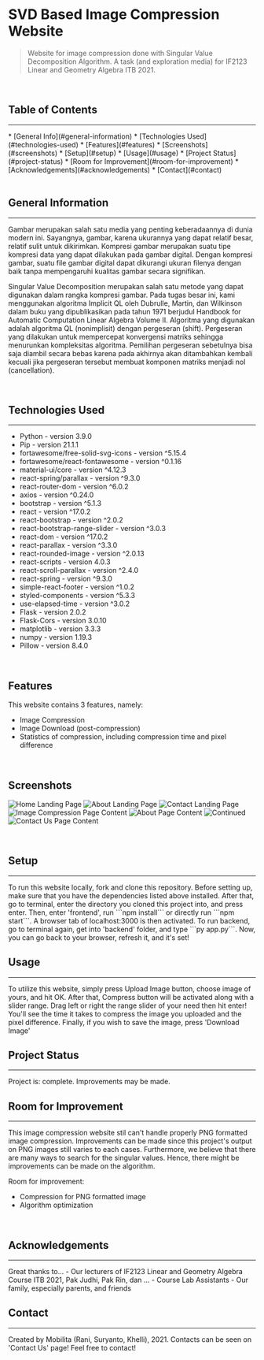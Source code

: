 # SVD Based Image Compression Website
> Website for image compression done with Singular Value Decomposition Algorithm. A task (and exploration media) for IF2123 Linear and Geometry Algebra ITB 2021.

<br>

## Table of Contents
<hr>
* [General Info](#general-information)
* [Technologies Used](#technologies-used)
* [Features](#features)
* [Screenshots](#screenshots)
* [Setup](#setup)
* [Usage](#usage)
* [Project Status](#project-status)
* [Room for Improvement](#room-for-improvement)
* [Acknowledgements](#acknowledgements)
* [Contact](#contact)

<br>
<br>

## General Information
<hr>
Gambar merupakan salah satu media yang penting keberadaannya di dunia modern ini. Sayangnya, gambar, karena ukurannya yang dapat relatif besar, relatif sulit untuk dikirimkan. Kompresi gambar merupakan suatu tipe kompresi data yang dapat dilakukan pada gambar digital. Dengan kompresi gambar, suatu file gambar digital dapat dikurangi ukuran filenya dengan baik tanpa mempengaruhi kualitas gambar secara signifikan.

Singular Value Decomposition merupakan salah satu metode yang dapat digunakan dalam rangka kompresi gambar. Pada tugas besar ini, kami menggunakan algoritma Implicit QL oleh Dubrulle, Martin, dan Wilkinson dalam buku yang dipublikasikan pada tahun 1971 berjudul Handbook for Automatic Computation Linear Algebra Volume II. Algoritma yang digunakan adalah algoritma QL (nonimplisit) dengan pergeseran (shift). Pergeseran yang dilakukan untuk mempercepat konvergensi matriks sehingga menurunkan kompleksitas algoritma. Pemilihan pergeseran sebetulnya bisa saja diambil secara bebas karena pada akhirnya akan ditambahkan kembali kecuali jika pergeseran tersebut membuat komponen matriks menjadi nol (cancellation).

<br>

## Technologies Used
<hr>
<ul>
    <li>Python - version 3.9.0</li>
    <li>Pip - version 21.1.1</li>
    <li>fortawesome/free-solid-svg-icons - version ^5.15.4</li>
    <li>fortawesome/react-fontawesome - version ^0.1.16</li>
    <li>material-ui/core - version ^4.12.3</li>
    <li>react-spring/parallax - version ^9.3.0</li>
    <li>react-router-dom - version ^6.0.2</li>
    <li>axios - version ^0.24.0</li>
    <li>bootstrap - version ^5.1.3</li>
    <li>react - version ^17.0.2</li>
    <li>react-bootstrap - version ^2.0.2</li>
    <li>react-bootstrap-range-slider - version ^3.0.3</li>
    <li>react-dom - version ^17.0.2</li>
    <li>react-parallax - version ^3.3.0</li>
    <li>react-rounded-image - version ^2.0.13</li>
    <li>react-scripts - version 4.0.3</li>
    <li>react-scroll-parallax - version ^2.4.0</li>
    <li>react-spring - version ^9.3.0</li>
    <li>simple-react-footer - version ^1.0.2</li>
    <li>styled-components - version ^5.3.3</li>
    <li>use-elapsed-time - version ^3.0.2</li>
    <li>Flask - version 2.0.2</li>
    <li>Flask-Cors - version 3.0.10</li>
    <li>matplotlib - version 3.3.3</li>
    <li>numpy - version 1.19.3</li>
    <li>Pillow - version 8.4.0</li>
</ul>


<br>

## Features
This website contains 3 features, namely:
- Image Compression
- Image Download (post-compression)
- Statistics of compression, including compression time and pixel difference

<br>

## Screenshots
![Home Landing Page](https://drive.google.com/uc?export=view&id=156o0v5kZpVzgeNbfg_1aWxyK19NsMFtH)
![About Landing Page](https://drive.google.com/uc?export=view&id=1rW1zS33jmQp1yCzm_33DhDOryCFU_k5g)
![Contact Landing Page](https://drive.google.com/uc?export=view&id=1G4CIUzDDXKKzeai66TYFI5WuLGBmF5sa)
![Image Compression Page Content](https://drive.google.com/uc?export=view&id=1zUS51dS7amjdQxsVDy3vhYh7VQVXjAgz)
![About Page Content](https://drive.google.com/uc?export=view&id=1E4f3QEyuNKGU8D6rKbxUlSEpdS9Kloor)
![Continued](https://drive.google.com/uc?export=view&id=1yc-ztxp1Ee84GZyvY_HmoWeYMJbL8c9J)
![Contact Us Page Content](https://drive.google.com/uc?export=view&id=1m2GpxIpCOMNGzpO-wxuo_FrKYbJdLxkj)

<br>

## Setup
<hr>
To run this website locally, fork and clone this repository. Before setting up, make sure that you have the dependencies listed above installed. After that, go to terminal, enter the directory you cloned this project into, and press enter. Then, enter 'frontend', run ```npm install``` or directly run ```npm start```. A browser tab of localhost:3000 is then activated. To run backend, go to terminal again, get into 'backend' folder, and type ```py app.py```.
Now, you can go back to your browser, refresh it, and it's set!

<br>

## Usage
<hr>
To utilize this website, simply press Upload Image button, choose image of yours, and hit OK. After that, Compress button will be activated along with a slider range. Drag left or right the range slider of your need then hit enter! You'll see the time it takes to compress the image you uploaded and the pixel difference. Finally, if you wish to save the image, press 'Download Image'

<br>

## Project Status
<hr>
Project is: complete. Improvements may be made.

<br>

## Room for Improvement
<hr>
This image compression website stil can't handle properly PNG formatted image compression. Improvements can be made since this project's output on PNG images still varies to each cases. Furthermore, we believe that there are many ways to search for the singular values. Hence, there might be improvements can be made on the algorithm.

Room for improvement:
- Compression for PNG formatted image
- Algorithm optimization

<br>

## Acknowledgements
<hr>
Great thanks to...
- Our lecturers of IF2123 Linear and Geometry Algebra Course ITB 2021, Pak Judhi, Pak Rin, dan ...
- Course Lab Assistants
- Our family, especially parents, and friends

<br>

## Contact
<hr>
Created by Mobilita (Rani, Suryanto, Khelli), 2021. Contacts can be seen on 'Contact Us' page! Feel free to contact!